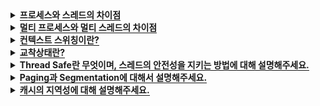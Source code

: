 <!-- 프로세스와 스레드의 차이점 -->
<details>
  <summary><span style="border-bottom:0.05em solid"><strong>프로세스와 스레드의 차이점</strong></span></summary>
<hr>
프로세스는 운영체제로부터 자원을 할당 받는 작업의 단위를 말하며, 스레드는 이 프로세스로부터 자원을 할당 받아 실행하는 단위를 말합니다.
  
프로세스는 각각의 독립적인 객체로 기본적으로 메모리를 공유하지 않으며,<br>
스레드는 하나의 프로세스 안에서 Stack영역을 제외한 Code, Data, Heap 영역의 데이터를 공유합니다.
<hr>
</details>

<!-- 멀티 프로세스와 멀티 스레드의 차이점 -->
<details>
  <summary><span style="border-bottom:0.05em solid"><strong>멀티 프로세스와 멀티 스레드의 차이점</strong></span></summary>
<hr>
멀티 프로세스란 하나의 응용 프로그램을 여러 개의 프로세스로 구성하여 각 프로세스가 하나의 작업을 처리하도록 하는 것입니다.

반면 멀티스레드는 하나의 응용 프로그램을 한 프로세스에 여러 개의 스레드로 구성하여 하나의 스레드가 하나의 작업을 처리하도록 하는 것입니다.

멀티 스레드는 하나의 프로세스 안에서 Stack영역을 제외한 메모리 공간을 공유하기 때문에
Context Switching에 있어서 멀티 프로세스보다 빠르다.

또한, 멀티 프로세스는 메모리 공유를 위해서는 IPC(프로세스간 통신)가 필요하고
프로세스를 생성할 때 드는 별도의 시스템 콜이 필요하기 때문에
멀티 스레드보다 사용되는 통신비용과 자원 사용량이 더 크다.
따라서, 멀티 프로세스 대신 멀티 스레드를 주로 사용한다.

<details>
    <summary><span style="border-bottom:0.05em solid"><strong>번외</strong></span></summary>
    하지만 스레드는 메모리를 공유하고 있는 만큼
    멀티 스레드에서 같은 자원을 동시에 사용할 경우 동기화 문제가 발생할 수 있으며,
    하나의 스레드에서 오류가 발생하게 될 경우
    하나의 프로세스 안에 있는 모든 스레드에 영향을 미칠 수 있다.
    만일 데이터를 쓰고 수정하는 작업이 빈번한 상황이라면 동기화 기술을 많이 사용해야 하기 때문에 멀티프로세스를 고려해 볼 수도 있습니다.
  </details>
<hr>
</details>

<!-- 컨텍스트 스위칭이란 -->
<details>
  <summary><span style="border-bottom:0.05em solid"><strong>컨텍스트 스위칭이란?</strong></span></summary>
<hr>
컨텍스트 스위칭은 CPU가 현재 작업중인 프로세스에서 다른 프로세스로 넘어갈 때 기존의 프로세스 상태를 PCB에 저장하고,
다음에 실행할 프로세스의 PCB 정보에서 주요 프로세스 상세 정보를 CPU에 업데이트한 후 해당 프로세스를 실행시킵니다.

<details>
    <summary><span style="border-bottom:0.05em solid"><strong>번외</strong></span></summary>
컨텍스트 스위칭이 필요한 케이스

     1. 할당된 시간을 모두 사용하거나
     2. 인터럽트가 발생하여 CPU가 이를 처리해야 하거나
     3. 시스템 호출이 발생하여 사용자 모드 / 커널 모드의 전환이 수행될 때

PCB란?

    PCB는 프로세스 상태관리와 문맥교환을 위해 필요하며,
    프로세스를 제어하기 위해 프로세스의 상태 정보를 저장해놓는 곳이다.

  </details>
<hr>
</details>

<!-- 교착상태 -->
<details>
  <summary><span style="border-bottom:0.05em solid"><strong>교착상태란?</strong></span></summary>
<hr>
교착 상태(dead lock)란 두 개 이상의 프로세스가 서로 상대방의 작업이 끝나기 만을 기다리고 있기 때문에 무한 대기에 빠지는 상태를 말합니다.

<details>
    <summary><span style="border-bottom:0.05em solid"><strong>번외</strong></span></summary>
    
    ※ 데드락 발생 조건 4가지
      상호 배제: 자원은 한번에 한 프로세스만 사용 가능
      점유 대기: 최소한 하나의 자원을 점유하고 있으면서 다른 프로세스에 할당된 자원을 사용하기 위해 대기하는 프로세스 존재
      비 선점: 한 프로세스에 할당된 자원은 사용이 끝날 때까지 강제로 빼앗을 수 없음
      순환 대기: 순환 형태로 자원을 대기하고 있는 프로세스의 집합
  </details>
<hr>
</details>

<!-- Thread Safe와 Thread Safe를 지키는 방법 -->
<details>
  <summary><span style="border-bottom:0.05em solid"><strong>Thread Safe란 무엇이며, 스레드의 안전성을 지키는 방법에 대해 설명해주세요.</strong></span></summary>
<hr>
Thread Safe란,
멀티 스레드 환경에서 같은 공유 자원에 대해 동시에 접근이 이루어져도 데이터의 무결성이 지켜지고 정상적으로 동작하는 것을 의미합니다.

Thread Safe를 보장하는 방법으로는 Mutual Exclusion, Atomic Operation, Thread Local Stoarge, Re Entrancy, Immutable objects가 있습니다.

1. Mutual Exclusion: 공유 자원에 하나의 스레드만 접근할 수 있도록, 세마포어/뮤텍스로 락을 적용하는 방법

2. Atomic Operation: 공유자원에 원자적으로 접근하여 상호 배제를 구현하는 방법

3. Thread Local Storage : 스레드끼리 공유하는 힙, 데이터 영역의 자원 접근을 최소화하고, 각 스레드가 독립적으로 가지는 스택 영역의 자원만 사용하도록 설계하는 방법

4. Re Entrancy: 여러 스레드에서 동시에 가능하지만 각각의 스레드가 함수 내에서 공유 자원을 이용하지 않아 항상 정상적인 호출 결과를 얻는 방법

5. Immutable objects : 공유 자원 사용 시 불변 객체를 사용하여 객체 생성 이후에 값을 변경할 수 없도록 하는 방법
<hr>
</details>

<!-- Paging vs Segmentation -->
<details>
  <summary><span style="border-bottom:0.05em solid"><strong>Paging과 Segmentation에 대해서 설명해주세요.</strong></span></summary>
<hr>

Paging과 Segmentaiton은 **가상 메모리 관리 기법**이며,
Paging은 **고정된 영역**의 페이지로 분할하여 물리 주소와 가상 주소를 관리하는 방식이고,
Segmentation은 **가변적인 영역**의 세그먼트로 분할하여 관리하는 방식입니다.
<br>

##### ※ 내부단편화(Paging) vs 외부단편화(Segmentation)

내부단편화는 고정된 메모리 블럭에 **사용되지 않고 남아있는 공간이 발생**하는 것을 의미하고,
외부단편화는 메모리 상에 남아 있는 **총 공간**은 할당 **요청한 공간보다 크지만**, 남아있는 **공간이 연속적이지 않아, 할당할 수 없는 경우**를 의미합니다.

##### ※ 페이지 테이블 vs 세그먼트 테이블

Paging은 페이지 번호에 할당된 프레임 번호를 기입하여 사용하고,
Segmentation은 세그먼트 번호에 할당된 세그먼트 주소와 변위값(길이)을 기입하여 사용합니다.

| Page Table                             | Segment Table                                |
| -------------------------------------- | -------------------------------------------- |
| ![Page Table](./images/page-table.png) | ![Segment Table](./images/segment-table.png) |

<hr>
</details>

<!-- 캐시의 지역성에 대해 설명해주세요. -->
<details>
  <summary><span style="border-bottom:0.05em solid"><strong>캐시의 지역성에 대해 설명해주세요.</strong></span></summary>
<hr>

**캐시의 지역성**이란
Cache Hit를 늘리기 위해(Hit Rate를 높이기 위해)
어느 한 순간에 특정 부분을 집중적으로 참조하는 특성을 의미합니다.

**캐시의 지역성의 종류**에는<br>
최근에 참조된 주소의 내용이 곧바로 다시 참조되는 **시간 지역성**과<br>
실제 프로그램이 참조된 주소에서 인접하나 주소의 내용이 참조되는 **공간 지역성**이 있습니다.<br>

**[번외] - 캐시를 사용하는 이유 / 캐시의 성능**<br>
CPU 성능에 비해 상대적으로 느린 하드디스크나 SSD 같은 저장장치의 속도를 보완하기 위해 캐시를 사용합니다.<br>
비교적 작은 용량의 캐시에 담겨있는 정보에 CPU가 접근했을 때 Cache Hit가 발생하는 정도에 따라<br>
캐시의 성능이 결정됩니다.<br>

<hr>
</details>
